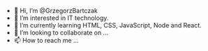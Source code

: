 - 👋 Hi, I’m @GrzegorzBartczak
- 👀 I’m interested in IT technology.
- 🌱 I’m currently learning HTML, CSS, JavaScript, Node and React.
- 💞️ I’m looking to collaborate on ...
- 📫 How to reach me ...

<!---
GrzegorzBartczak/GrzegorzBartczak is a ✨ special ✨ repository because its `README.md` (this file) appears on your GitHub profile.
You can click the Preview link to take a look at your changes.
--->
